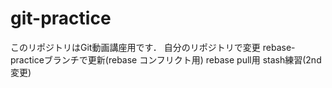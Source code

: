 # git-practice
このリポジトリはGit動画講座用です．
自分のリポジトリで変更
rebase-practiceブランチで更新(rebase コンフリクト用)
rebase pull用
stash練習(2nd変更)
